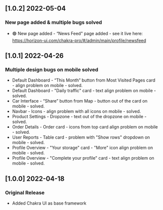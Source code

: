 ## [1.0.2] 2022-05-04

### New page added & multiple bugs solved

- 🟢 New page added - “News Feed" page added - see it live here: https://horizon-ui.com/chakra-pro/#/admin/main/profile/newsfeed

## [1.0.1] 2022-04-26

### Multiple design bugs on mobile solved

- Default Dashboard - “This Month” button from Most Visited Pages card - align problem on mobile - solved.
- Default Dashboard - "Daily traffic" card - text align problem on mobile - solved.
- Car Interface - “Share” button from Map - button out of the card on mobile - solved.
- Navbar - Icons - align problem with all icons on mobile - solved.
- Product Settings - Dropzone - text out of the dropzone on mobile - solved.
- Order Details - Order card - icons from top card align problem on mobile - solved.
- User Reports - Table card - problem with "Show rows" dropdown on mobile - solved.
- Profile Overview - "Your storage" card - "More" icon align problem on mobile - solved.
- Profile Overview - "Complete your profile" card - text align problem on mobile - solved.

## [1.0.0] 2022-04-18

### Original Release

- Added Chakra UI as base framework
